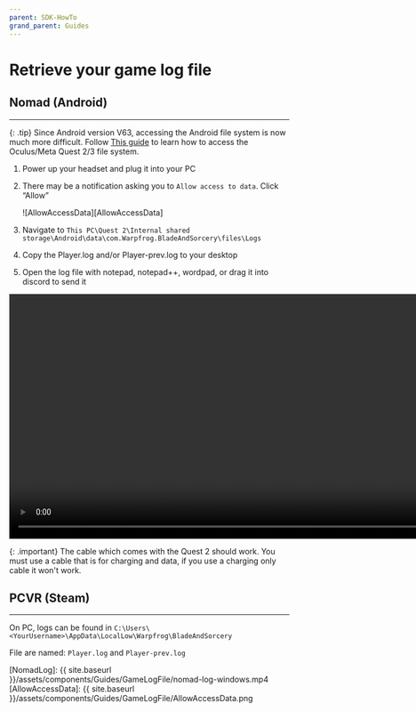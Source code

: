 ```yaml
---
parent: SDK-HowTo
grand_parent: Guides
---
```

# Retrieve your game log file

## Nomad (Android)

---

{: .tip}
Since Android version V63, accessing the Android file system is now much more difficult. Follow [This guide](https://youtu.be/7H3pfTvzDBc?si=GBgbL1ltAPg3k4lv) to learn how to access the Oculus/Meta Quest 2/3 file system.


1. Power up your headset and plug it into your PC
2. There may be a notification asking you to `Allow access to data`. Click “Allow”
    
    ![AllowAccessData][AllowAccessData]
    
3. Navigate to `This PC\Quest 2\Internal shared storage\Android\data\com.Warpfrog.BladeAndSorcery\files\Logs`
4. Copy the Player.log and/or Player-prev.log to your desktop
5. Open the log file with notepad, notepad++, wordpad, or drag it into discord to send it

<video src="/assets/components/Guides/GameLogFile/nomad-log-windows.mp4" width="880" height="440" controls></video>

{: .important}
The cable which comes with the Quest 2 should work.
You must use a cable that is for charging and data, if you use a charging only cable it won't work.


## PCVR (Steam)

---

On PC, logs can be found in `C:\Users\<YourUsername>\AppData\LocalLow\Warpfrog\BladeAndSorcery` 

File are named: `Player.log` and `Player-prev.log`

[NomadLog]: {{ site.baseurl }}/assets/components/Guides/GameLogFile/nomad-log-windows.mp4
[AllowAccessData]: {{ site.baseurl }}/assets/components/Guides/GameLogFile/AllowAccessData.png